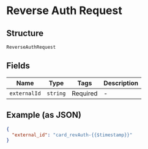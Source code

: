 
# Reverse Auth Request

## Structure

`ReverseAuthRequest`

## Fields

| Name | Type | Tags | Description |
|  --- | --- | --- | --- |
| `externalId` | `string` | Required | - |

## Example (as JSON)

```json
{
  "external_id": "card_revAuth-{{$timestamp}}"
}
```

